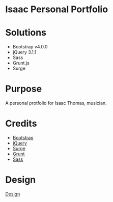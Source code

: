 <!-- this is just my sample README, feel free to edit this as your prject requires it -->
# Isaac Personal Portfolio

# Solutions
- Bootstrap v4.0.0
- jQuery 3.1.1
- Sass
- Grunt.js
- Surge

# Purpose
A personal protfolio for Isaac Thomas, musician.

<!--
# Disclaimer
The mockup was NOT done by me nor will I ever claim the creation of it. Credit is provided to the author and I'm thankful that it was provided to me and the community for free. This project isn't intended to make any money nor will I ever sell this project or product created in this project. This project, as decribed above, is strickly only for my personal learning and improvement. The website isn't a compleat replica of the wireframe. I made changes to it as I thought would look better in my eyes. You are more than welcomed to fork this repo and send me your done project if you have a better way of getting the point across for a potential customer.
-->

# Credits
* [Bootstrap](http://getbootstrap.com/)
* [jQuery](https://jquery.com/)
* [Surge](https://surge.sh/)
* [Grunt](https://gruntjs.com/)
* [Sass](https://sass-lang.com/)

# Design
<a href="https://xd.adobe.com/view/369ea03d-fd59-4380-5376-5d5d2f660751-40af">Design</a>
